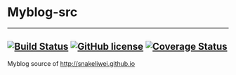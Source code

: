 # Myblog-src
---
[![Build Status](https://travis-ci.org/snakeliwei/Myblog-src.png?branch=master)](https://travis-ci.org/snakeliwei/Myblog-src) [![GitHub license](https://img.shields.io/badge/license-Artistic-blue.svg?style=flat)](https://raw.githubusercontent.com/snakeliwei/Myblog-src/master/LICENSE) [![Coverage Status](https://coveralls.io/repos/github/snakeliwei/Myblog-src/badge.svg?branch=master)](https://coveralls.io/github/snakeliwei/Myblog-src?branch=master)
---
Myblog source of http://snakeliwei.github.io
